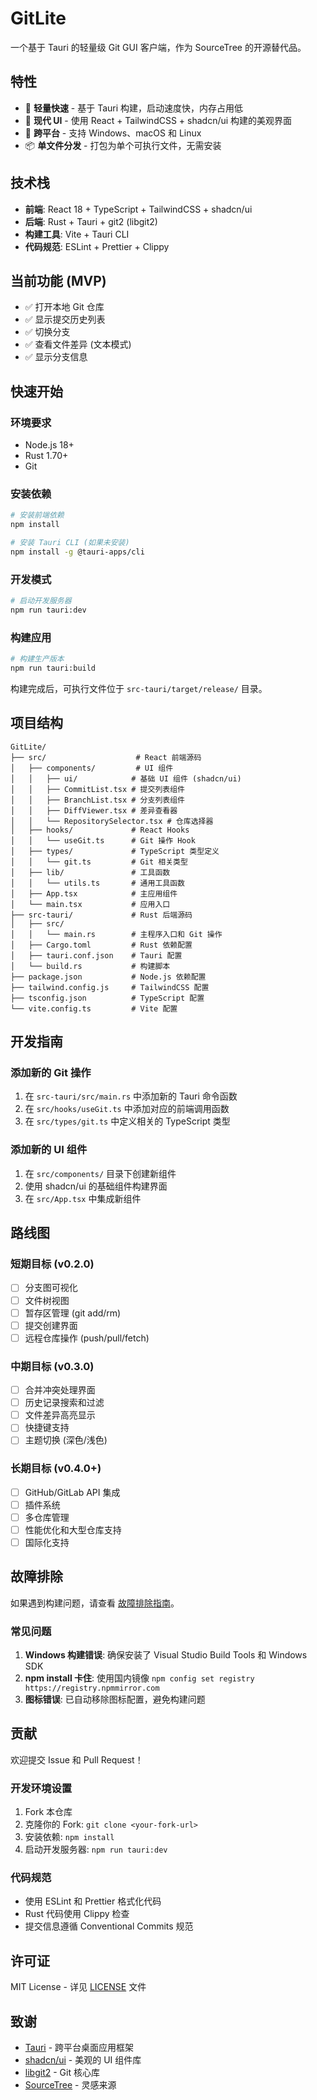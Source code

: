 # GitLite

一个基于 Tauri 的轻量级 Git GUI 客户端，作为 SourceTree 的开源替代品。

## 特性

- 🚀 **轻量快速** - 基于 Tauri 构建，启动速度快，内存占用低
- 🎨 **现代 UI** - 使用 React + TailwindCSS + shadcn/ui 构建的美观界面
- 🔧 **跨平台** - 支持 Windows、macOS 和 Linux
- 📦 **单文件分发** - 打包为单个可执行文件，无需安装

## 技术栈

- **前端**: React 18 + TypeScript + TailwindCSS + shadcn/ui
- **后端**: Rust + Tauri + git2 (libgit2)
- **构建工具**: Vite + Tauri CLI
- **代码规范**: ESLint + Prettier + Clippy

## 当前功能 (MVP)

- ✅ 打开本地 Git 仓库
- ✅ 显示提交历史列表
- ✅ 切换分支
- ✅ 查看文件差异 (文本模式)
- ✅ 显示分支信息

## 快速开始

### 环境要求

- Node.js 18+ 
- Rust 1.70+
- Git

### 安装依赖

```bash
# 安装前端依赖
npm install

# 安装 Tauri CLI (如果未安装)
npm install -g @tauri-apps/cli
```

### 开发模式

```bash
# 启动开发服务器
npm run tauri:dev
```

### 构建应用

```bash
# 构建生产版本
npm run tauri:build
```

构建完成后，可执行文件位于 `src-tauri/target/release/` 目录。

## 项目结构

```
GitLite/
├── src/                    # React 前端源码
│   ├── components/         # UI 组件
│   │   ├── ui/            # 基础 UI 组件 (shadcn/ui)
│   │   ├── CommitList.tsx # 提交列表组件
│   │   ├── BranchList.tsx # 分支列表组件
│   │   ├── DiffViewer.tsx # 差异查看器
│   │   └── RepositorySelector.tsx # 仓库选择器
│   ├── hooks/             # React Hooks
│   │   └── useGit.ts      # Git 操作 Hook
│   ├── types/             # TypeScript 类型定义
│   │   └── git.ts         # Git 相关类型
│   ├── lib/               # 工具函数
│   │   └── utils.ts       # 通用工具函数
│   ├── App.tsx            # 主应用组件
│   └── main.tsx           # 应用入口
├── src-tauri/             # Rust 后端源码
│   ├── src/
│   │   └── main.rs        # 主程序入口和 Git 操作
│   ├── Cargo.toml         # Rust 依赖配置
│   ├── tauri.conf.json    # Tauri 配置
│   └── build.rs           # 构建脚本
├── package.json           # Node.js 依赖配置
├── tailwind.config.js     # TailwindCSS 配置
├── tsconfig.json          # TypeScript 配置
└── vite.config.ts         # Vite 配置
```

## 开发指南

### 添加新的 Git 操作

1. 在 `src-tauri/src/main.rs` 中添加新的 Tauri 命令函数
2. 在 `src/hooks/useGit.ts` 中添加对应的前端调用函数
3. 在 `src/types/git.ts` 中定义相关的 TypeScript 类型

### 添加新的 UI 组件

1. 在 `src/components/` 目录下创建新组件
2. 使用 shadcn/ui 的基础组件构建界面
3. 在 `src/App.tsx` 中集成新组件

## 路线图

### 短期目标 (v0.2.0)

- [ ] 分支图可视化
- [ ] 文件树视图
- [ ] 暂存区管理 (git add/rm)
- [ ] 提交创建界面
- [ ] 远程仓库操作 (push/pull/fetch)

### 中期目标 (v0.3.0)

- [ ] 合并冲突处理界面
- [ ] 历史记录搜索和过滤
- [ ] 文件差异高亮显示
- [ ] 快捷键支持
- [ ] 主题切换 (深色/浅色)

### 长期目标 (v0.4.0+)

- [ ] GitHub/GitLab API 集成
- [ ] 插件系统
- [ ] 多仓库管理
- [ ] 性能优化和大型仓库支持
- [ ] 国际化支持

## 故障排除

如果遇到构建问题，请查看 [故障排除指南](TROUBLESHOOTING.md)。

### 常见问题

1. **Windows 构建错误**: 确保安装了 Visual Studio Build Tools 和 Windows SDK
2. **npm install 卡住**: 使用国内镜像 `npm config set registry https://registry.npmmirror.com`
3. **图标错误**: 已自动移除图标配置，避免构建问题

## 贡献

欢迎提交 Issue 和 Pull Request！

### 开发环境设置

1. Fork 本仓库
2. 克隆你的 Fork: `git clone <your-fork-url>`
3. 安装依赖: `npm install`
4. 启动开发服务器: `npm run tauri:dev`

### 代码规范

- 使用 ESLint 和 Prettier 格式化代码
- Rust 代码使用 Clippy 检查
- 提交信息遵循 Conventional Commits 规范

## 许可证

MIT License - 详见 [LICENSE](LICENSE) 文件

## 致谢

- [Tauri](https://tauri.app/) - 跨平台桌面应用框架
- [shadcn/ui](https://ui.shadcn.com/) - 美观的 UI 组件库
- [libgit2](https://libgit2.org/) - Git 核心库
- [SourceTree](https://www.sourcetreeapp.com/) - 灵感来源
